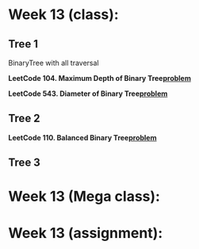 # Week 13 (class):

## Tree 1

BinaryTree with all traversal <br/>

**LeetCode 104. Maximum Depth of Binary Tree[problem](https://leetcode.com/problems/maximum-depth-of-binary-tree/)**

**LeetCode 543. Diameter of Binary Tree[problem](https://leetcode.com/problems/diameter-of-binary-tree/)**

## Tree 2

**LeetCode 110. Balanced Binary Tree[problem](https://leetcode.com/problems/balanced-binary-tree/)**

## Tree 3

# Week 13 (Mega class):

# Week 13 (assignment):
